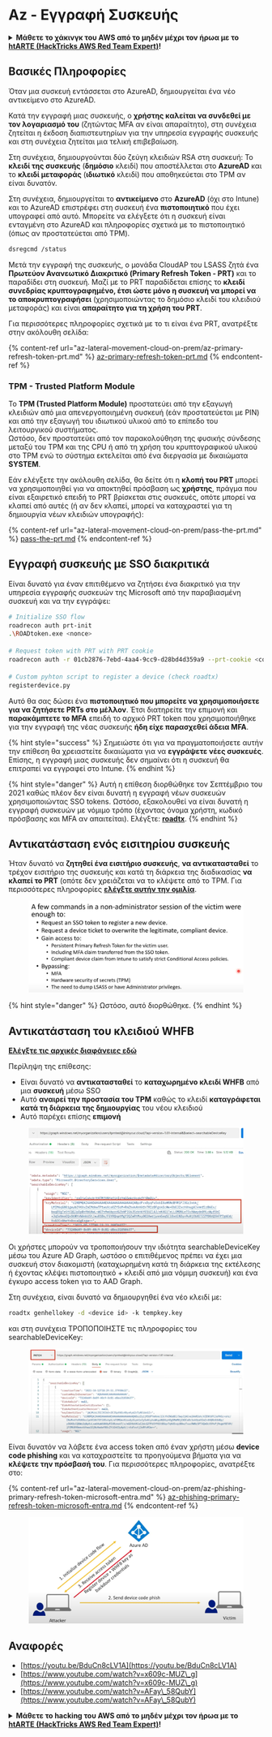 # Az - Εγγραφή Συσκευής

<details>

<summary><strong>Μάθετε το χάκινγκ του AWS από το μηδέν μέχρι τον ήρωα με το</strong> <a href="https://training.hacktricks.xyz/courses/arte"><strong>htARTE (HackTricks AWS Red Team Expert)</strong></a><strong>!</strong></summary>

Άλλοι τρόποι υποστήριξης του HackTricks:

* Εάν θέλετε να δείτε την **εταιρεία σας να διαφημίζεται στο HackTricks** ή να **κατεβάσετε το HackTricks σε μορφή PDF** ελέγξτε τα [**ΣΧΕΔΙΑ ΣΥΝΔΡΟΜΗΣ**](https://github.com/sponsors/carlospolop)!
* Αποκτήστε το [**επίσημο PEASS & HackTricks swag**](https://peass.creator-spring.com)
* Ανακαλύψτε [**The PEASS Family**](https://opensea.io/collection/the-peass-family), τη συλλογή μας από αποκλειστικά [**NFTs**](https://opensea.io/collection/the-peass-family)
* **Εγγραφείτε στην** 💬 [**ομάδα Discord**](https://discord.gg/hRep4RUj7f) ή στην [**ομάδα telegram**](https://t.me/peass) ή **ακολουθήστε** μας στο **Twitter** 🐦 [**@hacktricks_live**](https://twitter.com/hacktricks_live)**.**
* **Μοιραστείτε τα χάκινγκ κόλπα σας υποβάλλοντας PRs στα** [**HackTricks**](https://github.com/carlospolop/hacktricks) και [**HackTricks Cloud**](https://github.com/carlospolop/hacktricks-cloud) αποθετήρια του github.

</details>

## Βασικές Πληροφορίες

Όταν μια συσκευή εντάσσεται στο AzureAD, δημιουργείται ένα νέο αντικείμενο στο AzureAD.

Κατά την εγγραφή μιας συσκευής, ο **χρήστης καλείται να συνδεθεί με τον λογαριασμό του** (ζητώντας MFA αν είναι απαραίτητο), στη συνέχεια ζητείται η έκδοση διαπιστευτηρίων για την υπηρεσία εγγραφής συσκευής και στη συνέχεια ζητείται μια τελική επιβεβαίωση.

Στη συνέχεια, δημιουργούνται δύο ζεύγη κλειδιών RSA στη συσκευή: Το **κλειδί της συσκευής** (**δημόσιο** κλειδί) που αποστέλλεται στο **AzureAD** και το **κλειδί μεταφοράς** (**ιδιωτικό** κλειδί) που αποθηκεύεται στο TPM αν είναι δυνατόν.

Στη συνέχεια, δημιουργείται το **αντικείμενο** στο **AzureAD** (όχι στο Intune) και το AzureAD επιστρέφει στη συσκευή ένα **πιστοποιητικό** που έχει υπογραφεί από αυτό. Μπορείτε να ελέγξετε ότι η συσκευή είναι ενταγμένη στο AzureAD και πληροφορίες σχετικά με το πιστοποιητικό (όπως αν προστατεύεται από TPM).
```bash
dsregcmd /status
```
Μετά την εγγραφή της συσκευής, ο μονάδα CloudAP του LSASS ζητά ένα **Πρωτεύον Ανανεωτικό Διακριτικό (Primary Refresh Token - PRT)** και το παραδίδει στη συσκευή. Μαζί με το PRT παραδίδεται επίσης το **κλειδί συνεδρίας κρυπτογραφημένο, έτσι ώστε μόνο η συσκευή να μπορεί να το αποκρυπτογραφήσει** (χρησιμοποιώντας το δημόσιο κλειδί του κλειδιού μεταφοράς) και είναι **απαραίτητο για τη χρήση του PRT**.

Για περισσότερες πληροφορίες σχετικά με το τι είναι ένα PRT, ανατρέξτε στην ακόλουθη σελίδα:

{% content-ref url="az-lateral-movement-cloud-on-prem/az-primary-refresh-token-prt.md" %}
[az-primary-refresh-token-prt.md](az-lateral-movement-cloud-on-prem/az-primary-refresh-token-prt.md)
{% endcontent-ref %}

### TPM - Trusted Platform Module

Το **TPM (Trusted Platform Module)** προστατεύει από την εξαγωγή κλειδιών από μια απενεργοποιημένη συσκευή (εάν προστατεύεται με PIN) και από την εξαγωγή του ιδιωτικού υλικού από το επίπεδο του λειτουργικού συστήματος.\
Ωστόσο, δεν προστατεύει από τον παρακολούθηση της φυσικής σύνδεσης μεταξύ του TPM και της CPU ή από τη χρήση του κρυπτογραφικού υλικού στο TPM ενώ το σύστημα εκτελείται από ένα διεργασία με δικαιώματα **SYSTEM**.

Εάν ελέγξετε την ακόλουθη σελίδα, θα δείτε ότι η **κλοπή του PRT** μπορεί να χρησιμοποιηθεί για να αποκτηθεί πρόσβαση ως **χρήστης**, πράγμα που είναι εξαιρετικό επειδή το PRT βρίσκεται στις συσκευές, οπότε μπορεί να κλαπεί από αυτές (ή αν δεν κλαπεί, μπορεί να καταχραστεί για τη δημιουργία νέων κλειδιών υπογραφής):

{% content-ref url="az-lateral-movement-cloud-on-prem/pass-the-prt.md" %}
[pass-the-prt.md](az-lateral-movement-cloud-on-prem/pass-the-prt.md)
{% endcontent-ref %}

## Εγγραφή συσκευής με SSO διακριτικά

Είναι δυνατό για έναν επιτιθέμενο να ζητήσει ένα διακριτικό για την υπηρεσία εγγραφής συσκευών της Microsoft από την παραβιασμένη συσκευή και να την εγγράψει:
```bash
# Initialize SSO flow
roadrecon auth prt-init
.\ROADtoken.exe <nonce>

# Request token with PRT with PRT cookie
roadrecon auth -r 01cb2876-7ebd-4aa4-9cc9-d28bd4d359a9 --prt-cookie <cookie>

# Custom pyhton script to register a device (check roadtx)
registerdevice.py
```
Αυτό θα σας δώσει ένα **πιστοποιητικό που μπορείτε να χρησιμοποιήσετε για να ζητήσετε PRTs στο μέλλον**. Έτσι διατηρείτε την επιμονή και **παρακάμπτετε το MFA** επειδή το αρχικό PRT token που χρησιμοποιήθηκε για την εγγραφή της νέας συσκευής **ήδη είχε παρασχεθεί άδεια MFA**.

{% hint style="success" %}
Σημειώστε ότι για να πραγματοποιήσετε αυτήν την επίθεση θα χρειαστείτε δικαιώματα για να **εγγράψετε νέες συσκευές**. Επίσης, η εγγραφή μιας συσκευής δεν σημαίνει ότι η συσκευή θα επιτραπεί να εγγραφεί στο Intune.
{% endhint %}

{% hint style="danger" %}
Αυτή η επίθεση διορθώθηκε τον Σεπτέμβριο του 2021 καθώς πλέον δεν είναι δυνατή η εγγραφή νέων συσκευών χρησιμοποιώντας SSO tokens. Ωστόσο, εξακολουθεί να είναι δυνατή η εγγραφή συσκευών με νόμιμο τρόπο (έχοντας όνομα χρήστη, κωδικό πρόσβασης και MFA αν απαιτείται). Ελέγξτε: [**roadtx**](az-lateral-movement-cloud-on-prem/az-roadtx-authentication.md).
{% endhint %}

## Αντικατάσταση ενός εισιτηρίου συσκευής

Ήταν δυνατό να **ζητηθεί ένα εισιτήριο συσκευής**, **να αντικατασταθεί** το τρέχον εισιτήριο της συσκευής και κατά τη διάρκεια της διαδικασίας **να κλαπεί το PRT** (οπότε δεν χρειάζεται να το κλέψετε από το TPM. Για περισσότερες πληροφορίες [**ελέγξτε αυτήν την ομιλία**](https://youtu.be/BduCn8cLV1A).

<figure><img src="../../.gitbook/assets/image (4) (1) (1) (1).png" alt=""><figcaption></figcaption></figure>

{% hint style="danger" %}
Ωστόσο, αυτό διορθώθηκε.
{% endhint %}

## Αντικατάσταση του κλειδιού WHFB

**[Ελέγξτε τις αρχικές διαφάνειες εδώ](https://dirkjanm.io/assets/raw/Windows%20Hello%20from%20the%20other%20side_nsec_v1.0.pdf)**

Περίληψη της επίθεσης:

* Είναι δυνατό να **αντικατασταθεί** το **καταχωρημένο κλειδί WHFB** από μια **συσκευή** μέσω SSO
* Αυτό **αναιρεί την προστασία του TPM** καθώς το κλειδί **καταγράφεται κατά τη διάρκεια της δημιουργίας** του νέου κλειδιού
* Αυτό παρέχει επίσης **επιμονή**

<figure><img src="../../.gitbook/assets/image (6).png" alt=""><figcaption></figcaption></figure>

Οι χρήστες μπορούν να τροποποιήσουν την ιδιότητα searchableDeviceKey μέσω του Azure AD Graph, ωστόσο ο επιτιθέμενος πρέπει να έχει μια συσκευή στον διακομιστή (καταχωρημένη κατά τη διάρκεια της εκτέλεσης ή έχοντας κλέψει πιστοποιητικό + κλειδί από μια νόμιμη συσκευή) και ένα έγκυρο access token για το AAD Graph.

Στη συνέχεια, είναι δυνατό να δημιουργηθεί ένα νέο κλειδί με:
```bash
roadtx genhellokey -d <device id> -k tempkey.key
```
και στη συνέχεια ΤΡΟΠΟΠΟΙΗΣΤΕ τις πληροφορίες του searchableDeviceKey:

<figure><img src="../../.gitbook/assets/image (8).png" alt=""><figcaption></figcaption></figure>

Είναι δυνατόν να λάβετε ένα access token από έναν χρήστη μέσω **device code phishing** και να καταχραστείτε τα προηγούμενα βήματα για να **κλέψετε την πρόσβασή του**. Για περισσότερες πληροφορίες, ανατρέξτε στο:

{% content-ref url="az-lateral-movement-cloud-on-prem/az-phishing-primary-refresh-token-microsoft-entra.md" %}
[az-phishing-primary-refresh-token-microsoft-entra.md](az-lateral-movement-cloud-on-prem/az-phishing-primary-refresh-token-microsoft-entra.md)
{% endcontent-ref %}

<figure><img src="../../.gitbook/assets/image (9).png" alt=""><figcaption></figcaption></figure>

## Αναφορές

* [https://youtu.be/BduCn8cLV1A](https://youtu.be/BduCn8cLV1A)
* [https://www.youtube.com/watch?v=x609c-MUZ\_g](https://www.youtube.com/watch?v=x609c-MUZ\_g)
* [https://www.youtube.com/watch?v=AFay\_58QubY](https://www.youtube.com/watch?v=AFay\_58QubY)

<details>

<summary><strong>Μάθετε το hacking του AWS από το μηδέν μέχρι τον ήρωα με το</strong> <a href="https://training.hacktricks.xyz/courses/arte"><strong>htARTE (HackTricks AWS Red Team Expert)</strong></a><strong>!</strong></summary>

Άλλοι τρόποι υποστήριξης του HackTricks:

* Εάν θέλετε να δείτε την **εταιρεία σας να διαφημίζεται στο HackTricks** ή να **κατεβάσετε το HackTricks σε μορφή PDF**, ελέγξτε τα [**ΠΑΚΕΤΑ ΣΥΝΔΡΟΜΗΣ**](https://github.com/sponsors/carlospolop)!
* Αποκτήστε το [**επίσημο PEASS & HackTricks swag**](https://peass.creator-spring.com)
* Ανακαλύψτε [**The PEASS Family**](https://opensea.io/collection/the-peass-family), τη συλλογή μας από αποκλειστικά [**NFTs**](https://opensea.io/collection/the-peass-family)
* **Εγγραφείτε στη** 💬 [**ομάδα Discord**](https://discord.gg/hRep4RUj7f) ή στη [**ομάδα telegram**](https://t.me/peass) ή **ακολουθήστε** μας στο **Twitter** 🐦 [**@hacktricks_live**](https://twitter.com/hacktricks_live)**.**
* **Μοιραστείτε τα hacking tricks σας υποβάλλοντας PRs στα** [**HackTricks**](https://github.com/carlospolop/hacktricks) και [**HackTricks Cloud**](https://github.com/carlospolop/hacktricks-cloud) αποθετήρια του github.

</details>
